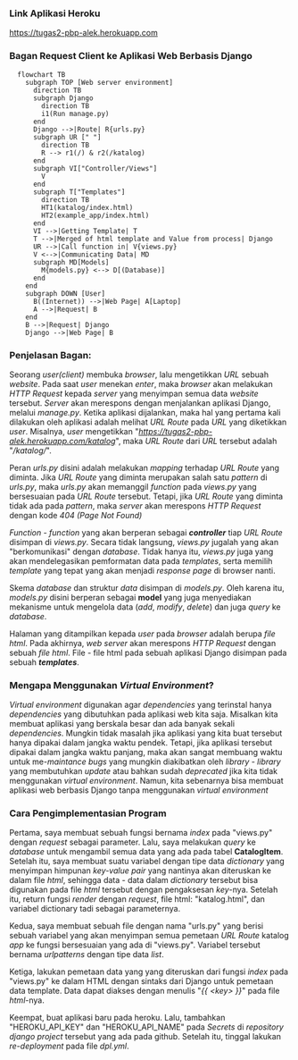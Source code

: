 ### Link Aplikasi Heroku
https://tugas2-pbp-alek.herokuapp.com
### Bagan Request Client ke Aplikasi Web Berbasis Django
```mermaid
  flowchart TB
    subgraph TOP [Web server environment]
      direction TB
      subgraph Django
        direction TB
        i1(Run manage.py)
      end
      Django -->|Route| R{urls.py}
      subgraph UR [" "]
        direction TB
        R --> r1(/) & r2(/katalog)
      end
      subgraph VI["Controller/Views"]
        V
      end
      subgraph T["Templates"]
        direction TB
        HT1(katalog/index.html)
        HT2(example_app/index.html)
      end
      VI -->|Getting Template| T
      T -->|Merged of html template and Value from process| Django
      UR -->|Call function in| V{views.py}
      V <-->|Communicating Data| MD
      subgraph MD[Models]
        M{models.py} <--> D[(Database)]
      end
    end
    subgraph DOWN [User]
      B((Internet)) -->|Web Page| A[Laptop]
      A -->|Request| B
    end
    B -->|Request| Django
    Django -->|Web Page| B
```
### Penjelasan Bagan:
Seorang *user(client)* membuka *browser*, lalu mengetikkan *URL* sebuah *website*. Pada saat *user* menekan *enter*, maka *browser* akan melakukan *HTTP Request* kepada *server* yang menyimpan semua data *website* tersebut. *Server* akan merespons dengan menjalankan aplikasi Django, melalui *manage.py*. Ketika aplikasi dijalankan, maka hal yang pertama kali dilakukan oleh aplikasi adalah melihat *URL Route* pada *URL* yang diketikkan *user*. Misalnya, *user* mengetikkan "*https://tugas2-pbp-alek.herokuapp.com/katalog*", maka *URL Route* dari *URL* tersebut adalah "*/katalog/*".

Peran *urls.py* disini adalah melakukan *mapping* terhadap *URL Route* yang diminta. Jika *URL Route* yang diminta merupakan salah satu *pattern* di *urls.py*, maka *urls.py* akan memanggil *function* pada *views.py* yang bersesuaian pada *URL Route* tersebut. Tetapi, jika *URL Route* yang diminta tidak ada pada *pattern*, maka *server* akan merespons *HTTP Request* dengan kode *404 (Page Not Found)*

*Function - function* yang akan berperan sebagai ***controller*** tiap *URL Route* disimpan di *views.py*. Secara tidak langsung, *views.py* jugalah yang akan "berkomunikasi" dengan *database*. Tidak hanya itu, *views.py* juga yang akan mendelegasikan pemformatan data pada *templates*, serta memilih *template* yang tepat yang akan menjadi *response page* di browser nanti.

Skema *database* dan struktur *data* disimpan di *models.py*. Oleh karena itu, *models.py* disini berperan sebagai **model** yang juga menyediakan mekanisme untuk mengelola data (*add*, *modify*, *delete*) dan juga *query* ke *database*.

Halaman yang ditampilkan kepada *user* pada *browser* adalah berupa *file html*. Pada akhirnya, *web server* akan merespons *HTTP Request* dengan sebuah *file html*. File - file html pada sebuah aplikasi Django disimpan pada sebuah ***templates***.

### Mengapa Menggunakan *Virtual Environment*?
*Virtual environment* digunakan agar *dependencies* yang terinstal hanya *dependencies* yang dibutuhkan pada aplikasi web kita saja. Misalkan kita membuat aplikasi yang berskala besar dan ada banyak sekali *dependencies*. Mungkin tidak masalah jika aplikasi yang kita buat tersebut hanya dipakai dalam jangka waktu pendek. Tetapi, jika aplikasi tersebut dipakai dalam jangka waktu panjang, maka akan sangat membuang waktu untuk me-*maintance* *bugs* yang mungkin diakibatkan oleh *library - library* yang membutuhkan *update* atau bahkan sudah *deprecated* jika kita tidak menggunakan *virtual environment*.
Namun, kita sebenarnya bisa membuat aplikasi web berbasis Django tanpa menggunakan *virtual environment*

### Cara Pengimplementasian Program
Pertama, saya membuat sebuah fungsi bernama *index* pada "views.py" dengan *request* sebagai parameter. Lalu, saya melakukan *query* ke *database* untuk mengambil semua data yang ada pada tabel **CatalogItem**. Setelah itu, saya membuat suatu variabel dengan tipe data *dictionary* yang menyimpan himpunan *key-value pair* yang nantinya akan diteruskan ke dalam file *html*, sehingga data - data dalam *dictionary* tersebut bisa digunakan pada file *html* tersebut dengan pengaksesan *key*-nya. Setelah itu, return fungsi *render* dengan *request*, file html: "katalog.html", dan variabel dictionary tadi sebagai parameternya.

Kedua, saya membuat sebuah file dengan nama "urls.py" yang berisi sebuah variabel yang akan menyimpan semua pemetaan *URL Route* katalog *app* ke fungsi bersesuaian yang ada di "views.py". Variabel tersebut bernama *urlpatterns* dengan tipe data *list*.

Ketiga, lakukan pemetaan data yang yang diteruskan dari fungsi *index* pada "views.py" ke dalam HTML dengan sintaks dari Django untuk pemetaan data template. Data dapat diakses dengan menulis "*{{ \<key\> }}*" pada file *html*-nya.

Keempat, buat aplikasi baru pada heroku. Lalu, tambahkan "HEROKU_API_KEY" dan "HEROKU_API_NAME" pada *Secrets* di *repository django project* tersebut yang ada pada github. Setelah itu, tinggal lakukan *re-deployment* pada file *dpl.yml*.
